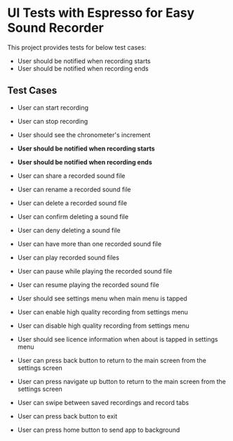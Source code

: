 # UI Tests with Espresso for Easy Sound Recorder 

<p>This project provides tests for below test cases:</p>
                                             
- User should be notified when recording starts
- User should be notified when recording ends

## Test Cases

- User can start recording
- User can stop recording

- User should see the chronometer's increment
- **User should be notified when recording starts**
- **User should be notified when recording ends**

- User can share a recorded sound file
- User can rename a recorded sound file
- User can delete a recorded sound file
- User can confirm deleting a sound file
- User can deny deleting a sound file
- User can have more than one recorded sound file

- User can play recorded sound files
- User can pause while playing the recorded sound file
- User can resume playing the recorded sound file

- User should see settings menu when main menu is tapped
- User can enable high quality recording from settings menu
- User can disable high quality recording from settings menu
- User should see licence information when about is tapped in settings menu

- User can press back button to return to the main screen from the settings screen
- User can press navigate up button to return to the main screen from the settings screen
- User can swipe between saved recordings and record tabs
- User can press back button to exit
- User can press home button to send app to background